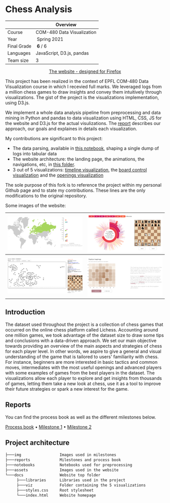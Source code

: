 # Chess Analysis

| |Overview  | 
| - | - |
|Course| COM-480 Data Visualization|
| Year | Spring 2021 |
| Final Grade | **6** / 6 |
| Languages | JavaScript, D3.js, pandas |
| Team size | 3 |


<p align="center">
     <a href="https://com-480-data-visualization.github.io/data-visualization-project-2021-rookies/">The website - designed for Firefox</a>
</p>
This project has been realized in the context of EPFL COM-480 Data Visualization course in which I recevied full marks. We leveraged logs from a million chess games to draw insights and convey them intuitively through visualizations. The gist of the project is the visualizations implementation, using D3.js.  

We implement a whole data analysis pipeline from preprocessing and data mining in Python and pandas to data visualization using HTML, CSS, JS for the website and D3.js for the actual visulizations. The [report](reports/process_book.pdf) describes our approach, our goals and explaines in details each visualization.

My contributions are significant to this project:
* The data parsing, available in [this notebook](./notebooks/parse_raw_data.ipynb), shaping a single dump of logs into tabular data
* The website architecture: the landing page, the animations, the navigations, etc, in [this folder](./docs).
* 3 out of 5 visualizations: [timeline visualization](https://com-480-data-visualization.github.io/data-visualization-project-2021-rookies/viz/timeline/timeline.html), the [board control visualization](https://com-480-data-visualization.github.io/data-visualization-project-2021-rookies/viz/heatmap/heatmap.html) and the [openings visualization](https://com-480-data-visualization.github.io/data-visualization-project-2021-rookies/viz/sunburst/sunburst.html)

The sole purpose of this fork is to reference the project within my personal Github page and to state my contributions. These lines are the only modifications to the original repository.


Some images of the website:

![](./img/timeline.png)  |  ![](./img/openings.png)
:-------------------------:|:-------------------------:
![](./img/graph.png)  |  ![](./img/position.png)

## Introduction

The dataset used throughout the project is a collection of chess games that occurred on the online chess platform called Lichess. Accounting around one million games, we took advantage of the dataset size to draw some tips and conclusions with a data-driven approach. We set our main objective towards providing an overview of the main aspects and strategies of chess for each player level. In other words, we aspire to give a general and visual understanding of the game that is tailored to users' familiarity with chess. For instance, beginners are more interested in basic tactics and common moves, intermediates with the most useful openings and advanced players with some examples of games from the best players in the dataset. The visualizations allow each player to explore and get insights from thousands of games, letting them take a new look at chess, use it as a tool to improve their future strategies or spark a new interest for the game.

## Reports

You can find the process book as well as the different milestones below.

[Process book](reports/process_book.pdf) • [Milestone 1](reports/Milestone1.md) • [Milestone 2](reports/Milestone2.md)

## Project architecture

```       
├───img                 Images used in milestones
├───reports             Milestones and process book
├───notebooks           Notebooks used for preprocessing
├───assets              Images used in the website
└───docs                Website top folder
     ├───libraries      Libraries used in the project       
     ├───viz            Folder containing the 5 visualizations
     ├───styles.css     Root stylesheet
     └───index.html     Website homepage

```
